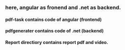 ### here, angular as fronend and .net as backend.
#### pdf-task contains code of angular (frontend)
#### pdfgenerater contains code of .net (backend)

#### Report directiory contains report pdf and video. 